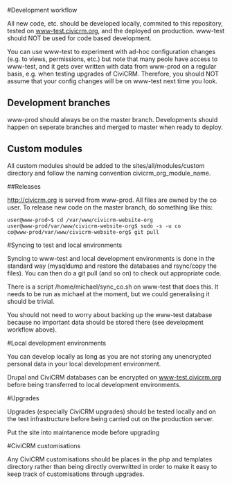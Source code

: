 #Development workflow

All new code, etc. should be developed locally, commited to this repository, tested on www-test.civicrm.org, and the deployed on production. www-test should NOT be used for code based development.

You can use www-test to experiment with ad-hoc configuration changes (e.g. to views, permissions, etc.) but note that many peole have access to www-test, and it gets over written with data from www-prod on a regular basis, e.g. when testing upgrades of CiviCRM.  Therefore, you should NOT assume that your config changes will be on www-test next time you look. 

## Development branches

www-prod should always be on the master branch.  Developments should happen on seperate branches and merged to master when ready to deploy.

## Custom modules

All custom modules should be added to the sites/all/modules/custom directory and follow the naming convention civicrm_org_module_name.

##Releases

http://civicrm.org is served from www-prod.  All files are owned by the co user.  To release new code on the master branch, do something like this:

    user@www-prod~$ cd /var/www/civicrm-website-org
    user@www-prod/var/www/civicrm-website-org$ sudo -s -u co
    co@www-prod/var/www/civicrm-website-org$ git pull 

#Syncing to test and local environments

Syncing to www-test and local development environments is done in the standard way (mysqldump and restore the databases and rsync/copy the files).  You can then do a git pull (and so on) to check out appropriate code.

There is a script /home/michael/sync_co.sh on www-test that does this.  It needs to be run as michael at the moment, but we could generalising it should be trivial.

You should not need to worry about backing up the www-test database because no important data should be stored there (see development workflow above).

#Local development environments

You can develop locally as long as you are not storing any unencrypted personal data in your local development environment.

Drupal and CiviCRM databases can be encrypted on www-test.civicrm.org before being transferred to local development environments.

#Upgrades

Upgrades (especially CiviCRM upgrades) should be tested locally and on the test infrastructure before being carried out on the production server.

Put the site into maintanence mode before upgrading

#CiviCRM customisations

Any CiviCRM customisations should be places in the php and templates directory rather than being directly overwritted in order to make it easy to keep track of customisations through upgrades.
